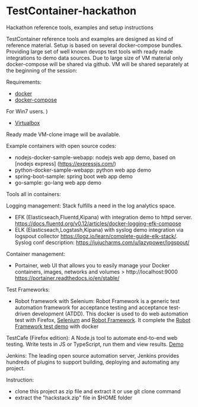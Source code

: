 # TestContainer-hackathon
Hackathon reference tools, examples and setup instructions

TestContainer reference tools and examples are designed as kind of reference material. Setup is based on several docker-compose bundles. Providing large set of well known devops test tools with ready made integrations to demo data sources.
Due to large size of VM material only docker-compose will be shared via github. VM will be shared separately at the beginning of the session:

Requirements:
- [docker](https://docs.docker.com/glossary/?term=installation)
- [docker-compose](https://docs.docker.com/compose/install/)

For Win7 users. )
- [Virtualbox](https://www.virtualbox.org/wiki/Downloads)

Ready made VM-clone image will be available.

Example containers with open source codes: 
- nodejs-docker-sample-webapp: nodejs web app demo, based on [nodejs express] (https://expressjs.com/) 
- python-docker-sample-webapp: python web app demo
- spring-boot-sample: spring boot web app demo
- go-sample: go-lang web app demo   

Tools all in containers: 

Logging management: Stack fulfills a need in the log analytics space.
- EFK (Elasticseach,Fluentd,Kipana) with integration demo to httpd server. 
https://docs.fluentd.org/v0.12/articles/docker-logging-efk-compose
- ELK (Elasticseach,Logstash,Kipana) with syslog demo integration via logspout collector
 https://logz.io/learn/complete-guide-elk-stack/. Syslog conf description: https://jujucharms.com/u/lazypower/logspout/

Container management:
- Portainer, web UI that allows you to easily manage your Docker containers, images, networks and volumes > http://localhost:9000
https://portainer.readthedocs.io/en/stable/


Test Frameworks:

- Robot framework with Selenium:
Robot Framework is a generic test automation framework for acceptance testing and acceptance test-driven development (ATDD). This docker is used to do web automation test with Firefox, [Selenium](http://www.seleniumhq.org/) and [Robot Framework](http://robotframework.org/). It complete the [Robot Framework test demo](https://bitbucket.org/robotframework/webdemo) with docker

TestCafe (Firefox edition):
A Node.js tool to automate end-to-end web testing. Write tests in JS or TypeScript, run them and view results. [Demo]( http://devexpress.github.io/testcafe/documentation/using-testcafe/using-testcafe-docker-image)

Jenkins:
The leading open source automation server, Jenkins provides hundreds of plugins to support building, deploying and automating any project. 

Instruction:
- clone this project as zip file and extract it or use git clone command
- extract the "hackstack.zip" file in $HOME folder





